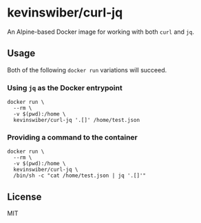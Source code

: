 # kevinswiber/curl-jq

An Alpine-based Docker image for working with both `curl` and `jq`.

## Usage

Both of the following `docker run` variations will succeed.

### Using `jq` as the Docker entrypoint

```
docker run \
  --rm \
  -v $(pwd):/home \
  kevinswiber/curl-jq '.[]' /home/test.json
```

### Providing a command to the container

```
docker run \
  --rm \
  -v $(pwd):/home \
  kevinswiber/curl-jq \
  /bin/sh -c "cat /home/test.json | jq '.[]'"
```

## License

MIT

